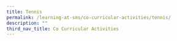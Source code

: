 ```yaml
---
title: Tennis
permalink: /learning-at-sms/co-curricular-activities/tennis/
description: ""
third_nav_title: Co Curricular Activities
---
```

